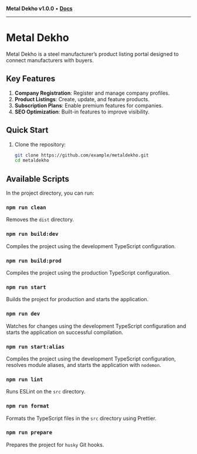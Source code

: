 **Metal Dekho v1.0.0** • [**Docs**](modules.md)

***

# Metal Dekho

Metal Dekho is a steel manufacturer’s product listing portal designed to connect manufacturers with buyers.

## Key Features
1. **Company Registration**: Register and manage company profiles.
2. **Product Listings**: Create, update, and feature products.
3. **Subscription Plans**: Enable premium features for companies.
4. **SEO Optimization**: Built-in features to improve visibility.

## Quick Start
1. Clone the repository:
   ```bash
   git clone https://github.com/example/metaldekho.git
   cd metaldekho

## Available Scripts

In the project directory, you can run:

### `npm run clean`
Removes the `dist` directory.

### `npm run build:dev`
Compiles the project using the development TypeScript configuration.

### `npm run build:prod`
Compiles the project using the production TypeScript configuration.

### `npm run start`
Builds the project for production and starts the application.

### `npm run dev`
Watches for changes using the development TypeScript configuration and starts the application on successful compilation.

### `npm run start:alias`
Compiles the project using the development TypeScript configuration, resolves module aliases, and starts the application with `nodemon`.

### `npm run lint`
Runs ESLint on the `src` directory.

### `npm run format`
Formats the TypeScript files in the `src` directory using Prettier.

### `npm run prepare`
Prepares the project for `husky` Git hooks.
